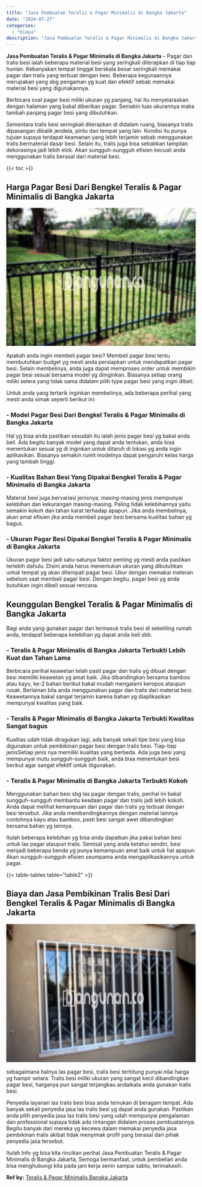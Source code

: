 ```yaml
---
title: "Jasa Pembuatan Teralis & Pagar Minimalis di Bangka Jakarta"
date: "2024-07-27"
categories: 
  - "biaya"
description: "Jasa Pembuatan Teralis & Pagar Minimalis di Bangka Jakarta. Itulah Info yg bisa kita rincikan perihal Jasa Pembuatan Teralis & Pagar Minimalis di Bangka Jaka..."
---
```


**Jasa Pembuatan Teralis & Pagar Minimalis di Bangka Jakarta** – Pagar dan tralis besi ialah beberapa material besi yang seringkali diterapkan di tiap tiap hunian. Kebanyakan tempat tinggal berskala besar seringkali memakai pagar dan tralis yang terbuat dengan besi. Beberapa kegunaannya merupakan yang sbg pengaman yg kuat dan efektif sebab memakai material besi yang digunakannya.

Berbicara soal pagar besi miliki ukuran yg panjang, hal itu menyelaraskan dengan halaman yang bakal diberikan pagar. Semakin luas ukurannya maka tambah panjang pagar besi yang dibutuhkan.

Sementara tralis besi seringkali diterapkan di didalam ruang, biasanya tralis dipasangan dibalik jendela, pintu dan tempat yang lain. Kondisi itu punya tujuan supaya terdapat keamanan yang lebih terjamin sebab menggunakan tralis bermaterial dasar besi. Selain itu, tralis juga bisa sebabkan tampilan dekorasinya jadi lebih elok. Akan sungguh-sungguh efisien kecuali anda menggunakan tralis berasal dari material besi.

{{< toc >}}

## Harga Pagar Besi Dari Bengkel Teralis & Pagar Minimalis di Bangka Jakarta

![Jasa Pembuatan Teralis & Pagar Minimalis di Bangka Jakarta](/images/pagar-minimalis-murah-44.png)

Apakah anda ingin membeli pagar besi? Membeli pagar besi tentu membutuhkan budget yg mesti anda persiapkan untuk mendapatkan pagar besi. Selain membelinya, anda juga dapat memproses order untuk membikin pagar besi sesuai bersama model yg diinginkan. Biasanya setiap orang miliki selera yang tidak sama didalam pilih type pagar besi yang ingin dibeli.

Untuk anda yang tertarik inginkan membelinya, ada beberapa perihal yang mesti anda simak seperti berikut ini:
### \- Model Pagar Besi Dari Bengkel Teralis & Pagar Minimalis di Bangka Jakarta

Hal yg bisa anda pastikan sesudah itu ialah jenis pagar besi yg bakal anda beli. Ada begitu banyak model yang dapat anda tentukan, anda bisa menentukan sesuai yg di inginkan untuk ditaruh di lokasi yg anda ingin aplikasikan. Biasanya semakin rumit modelnya dapat pengaruhi kelas harga yang tambah tinggi.

### \- Kualitas Bahan Besi Yang Dipakai Bengkel Teralis & Pagar Minimalis di Bangka Jakarta

Material besi juga bervariasi jenisnya, masing-masing jenis mempunyai kelebihan dan kekurangan masing-masing. Paling tidak kelebihannya yaitu semakin kokoh dan tahan karat terhadap apapun. Jika anda membelinya, akan amat efisien jika anda membeli pagar besi bersama kualitas bahan yg bagus.

### \- Ukuran Pagar Besi Dipakai Bengkel Teralis & Pagar Minimalis di Bangka Jakarta

Ukuran pagar besi jadi satu-satunya faktor penting yg mesti anda pastikan terlebih dahulu. Disini anda harus menentukan ukuran yang dibutuhkan untuk tempat yg akan ditempati pagar besi. Ukur dengan memakai meteran sebelum saat membeli pagar besi. Dengan begitu, pagar besi yg anda butuhkan ingin dibeli sesuai rencana.

## Keunggulan Bengkel Teralis & Pagar Minimalis di Bangka Jakarta

Bagi anda yang gunakan pagar dan termasuk tralis besi di sekeliling rumah anda, terdapat beberapa kelebihan yg dapat anda beli sbb.

### \- Teralis & Pagar Minimalis di Bangka Jakarta Terbukti Lebih Kuat dan Tahan Lama

Berbicara perihal keawetan telah pasti pagar dan tralis yg dibuat dengan besi memiliki keawetan yg amat baik. Jika dibandingkan bersama bamboo atau kayu, ke-2 bahan berikut bakal mudah mengalami keropos ataupun rusak. Berlainan bila anda menggunakan pagar dan tralis dari material besi. Keawetannya bakal sangat terjamin karena bahan yg diaplikasikan mempunyai kwalitas yang baik.

### \- Teralis & Pagar Minimalis di Bangka Jakarta Terbukti Kwalitas Sangat bagus

Kualitas udah tidak diragukan lagi, ada banyak sekali tipe besi yang bisa digunakan untuk pembikinan pagar besi dengan tralis besi. Tiap-tiap jenisSetiap jenis nya memiliki kualitas yang berbeda. Ada juga besi yang mempunyai mutu sungguh-sungguh baik, anda bisa menentukan besi berikut agar sangat efektif untuk digunakan.

### \- Teralis & Pagar Minimalis di Bangka Jakarta Terbukti Kokoh

Menggunakan bahan besi sbg las pagar dengan tralis, perihal ini bakal sungguh-sungguh membantu keadaan pagar dan tralis jadi lebih kokoh. Anda dapat melihat kemampuan dari pagar dan tralis yg terbuat dengan besi tersebut. Jika anda membandingkannya dengan material lainnya contohnya kayu atau bamboo, pasti besi sangat awet dibandingkan bersama bahan yg lainnya.

Itulah beberapa kelebihan yg bisa anda dapatkan jika pakai bahan besi untuk las pagar ataupun tralis. Semisal yang anda ketahui sendiri, besi menjadi beberapa benda yg punya kemampuan amat baik untuk hal apapun. Akan sungguh-sungguh efisien seumpama anda mengaplikasikannya untuk pagar.

{{< table-tables table="table2" >}}

## Biaya dan Jasa Pembikinan Tralis Besi Dari Bengkel Teralis & Pagar Minimalis di Bangka Jakarta

![Jasa Pembuatan Teralis & Pagar Minimalis di Bangka Jakarta](/images/teralis-minimalis-murah-27.png)

sebagaimana halnya las pagar besi, tralis besi terhitung punyai nilai harga yg hampir setara. Tralis besi miliki ukuran yang sangat kecil dibandingkan pagar besi, harganya pun sangat terjangkau andaikata anda gunakan tralis besi.

Penyedia layanan las tralis besi bisa anda temukan di beragam tempat. Ada banyak sekali penyedia jasa las tralis besi yg dapat anda gunakan. Pastikan anda pilih penyedia jasa las tralis besi yang udah mempunyai pengalaman dan professional supaya tidak ada rintangan didalam proses pembuatannya. Begitu banyak dari mereka yg kecewa dalam memakai penyedia jasa pembikinan tralis akibat tidak menyimak profil yang berasal dari pihak penyedia jasa tersebut.

Itulah Info yg bisa kita rincikan perihal Jasa Pembuatan Teralis & Pagar Minimalis di Bangka Jakarta, Semoga bermanfaat, untuk pembelian anda bisa menghubungi kita pada jam kerja senin sampai sabtu, terimakasih.

**Ref by:** [Teralis & Pagar Minimalis Bangka Jakarta](https://id.wikipedia.org/wiki/Teralis)
